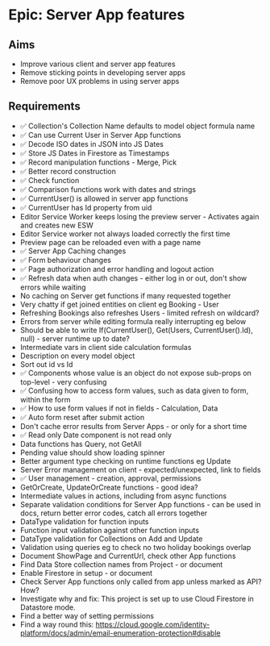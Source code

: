 Epic: Server App features
=========================

Aims
----

- Improve various client and server app features
- Remove sticking points in developing server apps
- Remove poor UX problems in using server apps

Requirements
------------

- ✅ Collection's Collection Name defaults to model object formula name
- ✅ Can use Current User in Server App functions
- ✅ Decode ISO dates in JSON into JS Dates
- ✅ Store JS Dates in Firestore as Timestamps
- ✅ Record manipulation functions - Merge, Pick
- ✅ Better record construction
- ✅ Check function
- ✅ Comparison functions work with dates and strings
- ✅ CurrentUser() is allowed in server app functions
- ✅ CurrentUser has Id property from uid
- Editor Service Worker keeps losing the preview server - Activates again and creates new ESW
- Editor Service worker not always loaded correctly the first time
- Preview page can be reloaded even with a page name
- ✅ Server App Caching changes
- ✅ Form behaviour changes
- ✅ Page authorization and error handling and logout action
- ✅ Refresh data when auth changes - either log in or out, don't show errors while waiting
- No caching on Server get functions if many requested together
- Very chatty if get joined entities on client eg Booking - User
- Refreshing Bookings also refreshes Users - limited refresh on wildcard?
- Errors from server while editing formula really interrupting eg below
- Should be able to write If(CurrentUser(), Get(Users, CurrentUser().Id), null) - server runtime up to date?
- Intermediate vars in client side calculation formulas
- Description on every model object
- Sort out id vs Id
- ✅ Components whose value is an object do not expose sub-props on top-level - very confusing
- ✅ Confusing how to access form values, such as data given to form, within the form
- ✅ How to use form values if not in fields - Calculation, Data
- ✅ Auto form reset after submit action
- Don't cache error results from Server Apps - or only for a short time
- ✅ Read only Date component is not read only
- Data functions has Query, not GetAll
- Pending value should show loading spinner
- Better argument type checking on runtime functions eg Update
- Server Error management on client - expected/unexpected, link to fields
- ✅ User management - creation, approval, permissions
- GetOrCreate, UpdateOrCreate functions - good idea?
- Intermediate values in actions, including from async functions
- Separate validation conditions for Server App functions - can be used in docs, return better error codes, catch all errors together
- DataType validation for function inputs
- Function input validation against other function inputs
- DataType validation for Collections on Add and Update
- Validation using queries eg to check no two holiday bookings overlap
- Document ShowPage and CurrentUrl, check other App functions
- Find Data Store collection names from Project - or document
- Enable Firestore in setup - or document
- Check Server App functions only called from app unless marked as API? How?
- Investigate why and fix: This project is set up to use Cloud Firestore in Datastore mode.
- Find a better way of setting permissions
- Find a way round this: https://cloud.google.com/identity-platform/docs/admin/email-enumeration-protection#disable



